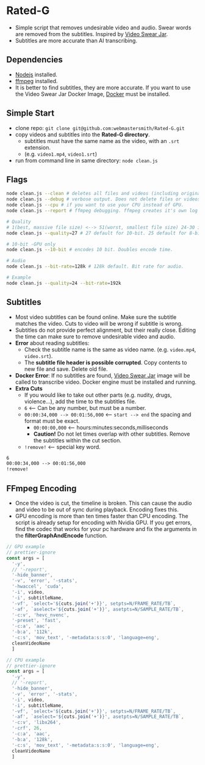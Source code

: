 # Rated-G

- Simple script that removes undesirable video and audio. Swear words are removed from the subtitles. Inspired by [Video Swear Jar](https://github.com/jveldboom/video-swear-jar).
- Subtitles are more accurate than AI transcribing.

## Dependencies

- [Nodejs](https://nodejs.org/en/download/package-manager) installed.
- [ffmpeg](https://www.ffmpeg.org/download.html) installed.
- It is better to find subtitles, they are more accurate. If you want to use the Video Swear Jar Docker Image, [Docker](https://docs.docker.com/engine/install/) must be installed.

## Simple Start

- clone repo: `git clone git@github.com:webmastersmith/Rated-G.git`
- copy videos and subtitles into the **Rated-G directory**.
  - subtitles must have the same name as the video, with an `.srt` extension.
  - (e.g. `video1.mp4`, `video1.srt`)
- run from command line in same directory: `node clean.js`

## Flags

```sh
node clean.js --clean # deletes all files and videos (including original), except clean video.
node clean.js --debug # verbose output. Does not delete files or videos.
node clean.js --cpu # if you want to use your CPU instead of GPU.
node clean.js --report # ffmpeg debugging. ffmpeg creates it's own log file.

# Quality
# 1(best, massive file size) <--> 51(worst, smallest file size) 24-30 is best.
node clean.js --quality=27 # 27 default for 10-bit. 25 default for 8-bit.

# 10-bit -GPU only
node clean.js --10-bit # encodes 10 bit. Doubles encode time.

# Audio
node clean.js --bit-rate=128k # 128k default. Bit rate for audio.

# Example
node clean.js --quality=24 --bit-rate=192k
```

## Subtitles

- Most video subtitles can be found online. Make sure the subtitle matches the video. Cuts to video will be wrong if subtitle is wrong.
- Subtitles do not provide perfect alignment, but their really close. Editing the time can make sure to remove undesirable video and audio.
- **Error** about reading subtitles:
  - Check the subtitle name is the same as video name. (e.g. `video.mp4`, `video.srt`).
  - The **subtitle file header is possible corrupted**. Copy contents to new file and save. Delete old file.
- **Docker Error**: If no subtitles are found, [Video Swear Jar](https://github.com/jveldboom/video-swear-jar) image will be called to transcribe video. Docker engine must be installed and running.
- **Extra Cuts**
  - If you would like to take out other parts (e.g. nudity, drugs, violence...), add the time to the subtitles file.
  - `6` <-- Can be any number, but must be a number.
  - `00:00:34,000 --> 00:01:56,000` <-- `start --> end` the spacing and format must be exact.
    - `00:00:00,000` <-- hours:minutes:seconds,milliseconds
    - **Caution!** Do not let times overlap with other subtitles. Remove the subtitles within the cut section.
  - `!remove!` <-- special key word.

```txt
6
00:00:34,000 --> 00:01:56,000
!remove!
```

## FFmpeg Encoding

- Once the video is cut, the timeline is broken. This can cause the audio and video to be out of sync during playback. Encoding fixes this.
- GPU encoding is more than ten times faster than CPU encoding. The script is already setup for encoding with Nvidia GPU. If you get errors, find the codec that works for your pc hardware and fix the arguments in the **filterGraphAndEncode** function.

```js
// GPU example
// prettier-ignore
const args = [
  '-y',
  // '-report',
  '-hide_banner',
  '-v', 'error', '-stats',
  '-hwaccel', 'cuda',
  '-i', video,
  '-i', subtitleName,
  '-vf', `select='${cuts.join('+')}', setpts=N/FRAME_RATE/TB`,
  '-af', `aselect='${cuts.join('+')}', asetpts=N/SAMPLE_RATE/TB`,
  '-c:v', 'hevc_nvenc',
  '-preset', 'fast',
  '-c:a', 'aac',
  '-b:a', '112k',
  '-c:s', 'mov_text', '-metadata:s:s:0', 'language=eng',
  cleanVideoName
  ]

// CPU example
// prettier-ignore
const args = [
  '-y',
  // '-report',
  '-hide_banner',
  '-v', 'error', '-stats',
  '-i', video,
  '-i', subtitleName,
  '-vf', `select='${cuts.join('+')}', setpts=N/FRAME_RATE/TB`,
  '-af', `aselect='${cuts.join('+')}', asetpts=N/SAMPLE_RATE/TB`,
  '-c:v', 'libx264',
  '-crf', 26,
  '-c:a', 'aac',
  '-b:a', '128k',
  '-c:s', 'mov_text', '-metadata:s:s:0', 'language=eng',
  cleanVideoName
  ]
```

